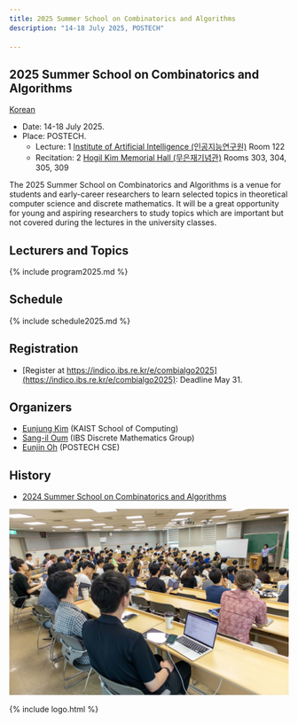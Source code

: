 ```yaml
---
title: 2025 Summer School on Combinatorics and Algorithms
description: "14-18 July 2025, POSTECH"

--- 
```

## 2025 Summer School on Combinatorics and Algorithms

[Korean](/)

<div id="map"></div>
<script language="javascript">
var map = L.map('map').setView([36.011,129.3222], 17);
L.tileLayer('https://{s}.tile.openstreetmap.de/{z}/{x}/{y}.png', {
    maxZoom: 19,
    attribution: '&copy; <a href="https://www.openstreetmap.org/copyright">OpenStreetMap</a> contributors'
}).addTo(map);
L.control.scale().addTo(map);
function pm(label, lat, long, title,link) {
    var myIcon=L.divIcon({className:"mi", html:label });
    L.marker([lat, long],{icon:myIcon}).addTo(map)
    .bindPopup('<b><a href="'+link+'" target=_new>'+title+'</a></b>');
}
pm(1, 36.010656, 129.321426, '인공지능연구원', 'https://naver.me/xY47CR3o');
pm(2, 36.012041, 129.322353, '무은재기념관', 'https://naver.me/xyTaSNCN');
</script>

- Date: 14-18 July 2025.
- Place: POSTECH.
  - Lecture: <span class="mi">1</span> [Institute of Artificial Intelligence (인공지능연구원)](https://naver.me/xY47CR3o) Room 122
  - Recitation: <span class="mi">2</span> [Hogil Kim Memorial Hall (무은재기념관)](https://naver.me/xyTaSNCN) Rooms 303, 304, 305, 309

The 2025 Summer School on Combinatorics and Algorithms is a venue for students and early-career researchers to learn selected topics in theoretical computer science and discrete mathematics. 
It will be a great opportunity for young and aspiring researchers to study topics which are important but not covered during the lectures in the university classes.


Lecturers and Topics
---------------------
{% include program2025.md %}
  
Schedule
---------------------  
{% include schedule2025.md %}

  
Registration
--------------------- 
- [Register at https://indico.ibs.re.kr/e/combialgo2025](https://indico.ibs.re.kr/e/combialgo2025): Deadline May 31.

## Organizers

- [Eunjung Kim](https://www.lamsade.dauphine.fr/~kim/) (KAIST School of Computing)
- [Sang-il Oum](https://dimag.ibs.re.kr/home/sangil/) (IBS Discrete Mathematics Group)
- [Eunjin Oh](https://sites.google.com/view/eunjinoh/) (POSTECH CSE)

## History
- [2024 Summer School on Combinatorics and Algorithms](/2024/en/)

![2024 Photo](/assets/2024.jpg)


{% include logo.html %}

